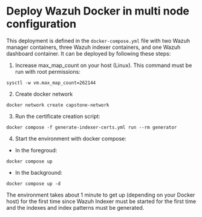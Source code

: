 # Deploy Wazuh Docker in multi node configuration

This deployment is defined in the `docker-compose.yml` file with two Wazuh manager containers, three Wazuh indexer containers, and one Wazuh dashboard container. It can be deployed by following these steps:

1) Increase max_map_count on your host (Linux). This command must be run with root permissions:
```
sysctl -w vm.max_map_count=262144
```
2) Create docker network
```
docker network create capstone-network
```
3) Run the certificate creation script:
```
docker compose -f generate-indexer-certs.yml run --rm generator
```
4) Start the environment with docker compose:

- In the foregroud:
```
docker compose up
```

- In the background:
```
docker compose up -d
```


The environment takes about 1 minute to get up (depending on your Docker host) for the first time since Wazuh Indexer must be started for the first time and the indexes and index patterns must be generated.
